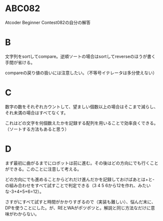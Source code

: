# ABC082
Atcoder Beginner Contest082の自分の解答

# B
文字列をsortしてcompare。逆順ソートの場合はsortしてreverseのほうが書く手間が省ける。

compareの戻り値の扱いには注意したい。（不等号イテレータは多分使えない）

# C
数字の数をそれぞれカウントして、望ましい個数以上の場合はそこまで減らし、それ未満の場合はすべてなくす。

これはどの文字を何個数えたかを記録する配列を用いることで効率良くできる。（ソートする方法もあると思う）
# D
まず最初に曲がるまでにロボットは前に進む。その後はどの方向にでも行くことができる。このことに注意して考える。

どの方向にでも進めることからどれだけ進んだかを記録しておけばあとは+と-の組み合わせをすべて試すことで判定できる（3 4 5 6から12を作れ、みたいな-3+4+5+6=12）。

さすがにすべて試すと時間がかかりすぎるので（実装も難しい）、悩んだ末に、DPを使うことにした。が、REとWAがポツポツと。解説と同じ方法なだけに意味がわからない。
